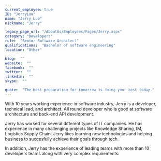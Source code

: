 ```yaml
---
current_employee: true
ID: "JerryLuo"
name: "Jerry Luo"
nickname: "Jerry"

legacy_page_url: "/AboutUs/Employees/Pages/Jerry.aspx"
category: "Developers"
role:  "Senior Software Architect"
qualifications:  "Bachelor of software engineering"
location: "Other"

blog:  ""
website:  ""
facebook:  ""
twitter:  ""
linkedin:  ""
skype:  ""

quote:  "The best preparation for tomorrow is doing your best today."
---
```


With 10 years working experience in software industry, Jerry is a developer, technical lead, and architect. All round developer who is good at software architecture and back-end API development.  

Jerry has worked for several different types of IT companies. He has experience in many challenging projects like Knowledge Sharing, IM, Logistics Supply Chain. Jerry likes learning new technologies and helping business to succesfully achieve their goals through tech.  

In addition, Jerry has the experience of leading teams with more than 10 developers teams along with very complex requirements.  